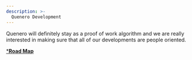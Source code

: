 ```yaml
---
description: >-
  Quenero Development
---
```



Quenero will definitely stay as a proof of work algorithm and we are really interested in making sure that all of our developments are people oriented.

[***Road Map**](road-map/roadmap.md)
